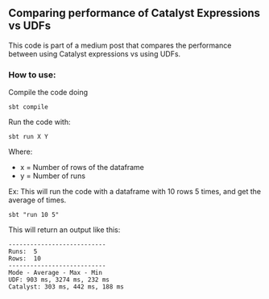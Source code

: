 ## Comparing performance of Catalyst Expressions vs UDFs

This code is part of a medium post that compares the performance between using Catalyst expressions vs using UDFs.

### How to use:

Compile the code doing 

```
sbt compile
```

Run the code with:

```
sbt run X Y
```

Where: 
- x = Number of rows of the dataframe
- y = Number of runs

Ex: This will run the code with a dataframe with 10 rows 5 times, and get the average of times.
```
sbt "run 10 5"
```

This will return an output like this:

```
---------------------------
Runs:  5
Rows:  10
---------------------------
Mode - Average - Max - Min
UDF: 903 ms, 3274 ms, 232 ms
Catalyst: 303 ms, 442 ms, 188 ms
```